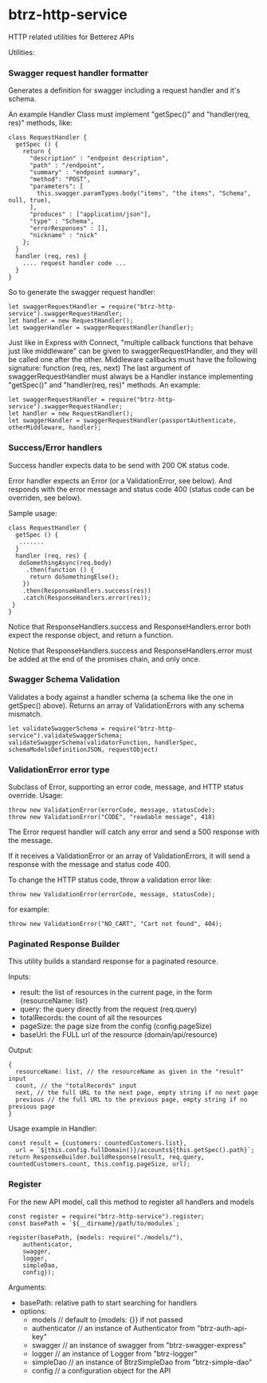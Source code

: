 btrz-http-service
====================

HTTP related utilities for Betterez APIs

Utilities:

### Swagger request handler formatter

Generates a definition for swagger including a request handler and it's schema.

An example Handler Class must implement "getSpec()" and "handler(req, res)" methods, like:

    class RequestHandler {
      getSpec () {
        return {
          "description" : "endpoint description",
          "path" : "/endpoint",
          "summary" : "endpoint summary",
          "method": "POST",
          "parameters": [
            this.swagger.paramTypes.body("items", "the items", "Schema", null, true),
          ],
          "produces" : ["application/json"],
          "type" : "Schema",
          "errorResponses" : [],
          "nickname" : "nick"
        };
      }
      handler (req, res) {
        .... request handler code ...
      }
    }

So to generate the swagger request handler:

    let swaggerRequestHandler = require("btrz-http-service").swaggerRequestHandler;
    let handler = new RequestHandler();
    let swaggerHandler = swaggerRequestHandler(handler);

Just like in Express with Connect, "multiple callback functions that behave just like middleware" can be given to swaggerRequestHandler, and they will be called one after the other.
Middleware callbacks must have the following signature: function (req, res, next)
The last argument of swaggerRequestHandler must always be a Handler instance implementing "getSpec()" and "handler(req, res)" methods. 
An example:

    let swaggerRequestHandler = require("btrz-http-service").swaggerRequestHandler;
    let handler = new RequestHandler();
    let swaggerHandler = swaggerRequestHandler(passportAuthenticate, otherMiddleware, handler);

### Success/Error handlers

Success handler expects data to be send with 200 OK status code.

Error handler expects an Error (or a ValidationError, see below). And responds with the error message and status code 400 (status code can be overriden, see below).

Sample usage:

    class RequestHandler {
      getSpec () {
       .......
      }
      handler (req, res) {
       doSomethingAsync(req.body)
         .then(function () {
          return doSomethingElse();
        })
        .then(ResponseHandlers.success(res))
        .catch(ResponseHandlers.error(res));
     }
    }

Notice that ResponseHandlers.success and ResponseHandlers.error both expect the response object, and return a function.

Notice that ResponseHandlers.success and ResponseHandlers.error must be added at the end of the promises chain, and only once.

### Swagger Schema Validation

Validates a body against a handler schema (a schema like the one in getSpec() above).
Returns an array of ValidationErrors with any schema mismatch.
  
    let validateSwaggerSchema = require("btrz-http-service").validateSwaggerSchema;
    validateSwaggerSchema(validatorFunction, handlerSpec, schemaModelsDefinitionJSON, requestObject)

### ValidationError error type

Subclass of Error, supporting an error code, message, and HTTP status override.
Usage:

    throw new ValidationError(errorCode, message, statusCode);
    throw new ValidationError("CODE", "readable message", 418)

The Error request handler will catch any error and send a 500 response with the message.

If it receives a ValidationError or an array of ValidationErrors, it will send a response with the message and status code 400.

To change the HTTP status code, throw a validation error like:

    throw new ValidationError(errorCode, message, statusCode);

for example:

    throw new ValidationError("NO_CART", "Cart not found", 404);

### Paginated Response Builder

This utility builds a standard response for a paginated resource.

Inputs:

- result: the list of resources in the current page, in the form {resourceName: list}
- query: the query directly from the request (req.query)
- totalRecords: the count of all the resources
- pageSize: the page size from the config (config.pageSize)
- baseUrl: the FULL url of the resource (domain/api/resource)

Output:

    {
      resourceName: list, // the resourceName as given in the "result" input
      count, // the "totalRecords" input
      next, // the full URL to the next page, empty string if no next page
      previous // the full URL to the previous page, empty string if no previous page
    }

Usage example in Handler:

    const result = {customers: countedCustomers.list},
      url = `${this.config.fullDomain()}/accounts${this.getSpec().path}`;
    return ResponseBuilder.buildResponse(result, req.query, countedCustomers.count, this.config.pageSize, url);

### Register

For the new API model, call this method to register all handlers and models

```
const register = require("btrz-http-service").register;
const basePath = `${__dirname}/path/to/modules`;

register(basePath, {models: require("./models/"),
    authenticator,
    swagger,
    logger,
    simpleDao,
    config});
```

Arguments:

- basePath: relative path to start searching for handlers
- options:
  - models // default to {models: {}} if not passed
  - authenticator // an instance of Authenticator from "btrz-auth-api-key"
  - swagger // an instance of swagger from "btrz-swagger-express"
  - logger // an instance of Logger from "btrz-logger"
  - simpleDao // an instance of BtrzSimpleDao from "btrz-simple-dao"
  - config // a configuration object for the API
